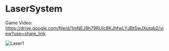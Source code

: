 # LaserSystem

Game Video: https://drive.google.com/file/d/1mNEJ9h79RUlc8KJhfwLYJBtSwJXutqb2/view?usp=share_link

![Laser1](https://user-images.githubusercontent.com/94134588/207722004-95a4225a-9cec-451d-bee8-9490f25f7ed9.png)

